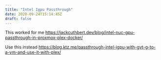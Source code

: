 ```yaml
---
title: "Intel Igpu Passthrough"
date: 2020-09-24T15:14:45Z
draft: false
---
```


This worked for me https://jackcuthbert.dev/blog/intel-nuc-gpu-passthrough-in-proxmox-plex-docker/

Use this instead https://blog.ktz.me/passthrough-intel-igpu-with-gvt-g-to-a-vm-and-use-it-with-plex/
